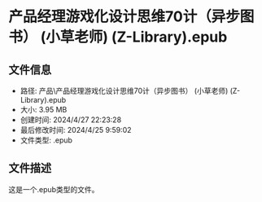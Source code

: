 ﻿# 产品经理游戏化设计思维70计（异步图书） (小草老师) (Z-Library).epub

## 文件信息
- 路径: 产品\产品经理游戏化设计思维70计（异步图书） (小草老师) (Z-Library).epub
- 大小: 3.95 MB
- 创建时间: 2024/4/27 22:23:28
- 最后修改时间: 2024/4/25 9:59:02
- 文件类型: .epub

## 文件描述
这是一个.epub类型的文件。

